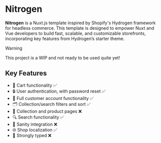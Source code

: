 # Nitrogen

**Nitrogen** is a Nuxt.js template inspired by Shopify's Hydrogen framework for headless commerce. This template is designed to empower Nuxt and Vue developers to build fast, scalable, and customizable storefronts, incorporating key features from Hydrogen’s starter theme.

> [!WARNING]  
> This project is a WIP and not ready to be used quite yet!

## Key Features

- 🛒 Cart functionality ✅
- 🔒 User authentication, with password reset ✅
- 👤 Full customer account functionality ✅
- 🗂️ Collection/search filters and sort ✅
- 👕 Collection and product pages ❌
- 🔍 Search functionality ✅
- 🤖 Sanity integration ❌
- 🌐 Shop localization ✅
- 💪 Strongly typed ❌
